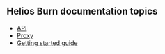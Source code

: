 ## Helios Burn documentation topics

* [API](api/)
* [Proxy](proxy/)
* [Getting started guide](getting_started/)
